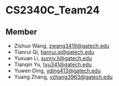 # CS2340C_Team24

## Member

- Zishuo Wang, zwang3419@gatech.edu
- Tianrui Qi, tianrui.qi@gatech.edu
- Yuxuan Li, sunny.li@gatech.edu
- Tianqin Yu, tyu341@gatech.edu
- Yuwen Ding, yding413@gatech.edu
- Yuang Zhang, yzhang3963@gatech.edu
 
